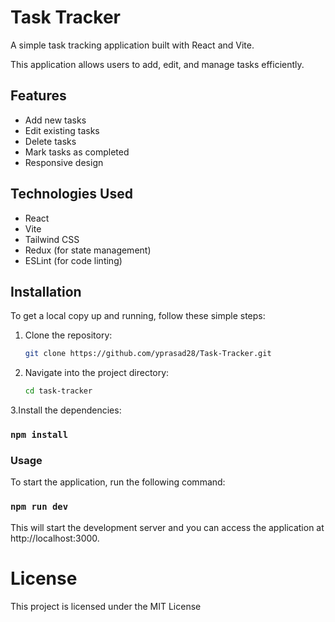 
# Task Tracker

A simple task tracking application built with React and Vite.

This application allows users to add, edit, and manage tasks efficiently.



## Features

- Add new tasks
- Edit existing tasks
- Delete tasks
- Mark tasks as completed
- Responsive design

## Technologies Used

- React
- Vite
- Tailwind CSS
- Redux (for state management)
- ESLint (for code linting)

## Installation

To get a local copy up and running, follow these simple steps:

1. Clone the repository:

   ```bash
   git clone https://github.com/yprasad28/Task-Tracker.git
   
2. Navigate into the project directory:   
   ```bash
   cd task-tracker
 3.Install the dependencies:

### `npm install`

### Usage
To start the application, run the following command:

### `npm run dev`

This will start the development server and you can access the application at http://localhost:3000.

# License
This project is licensed under the MIT License








